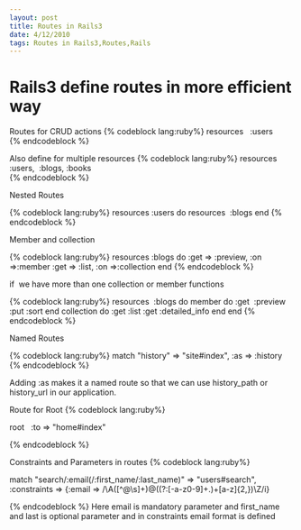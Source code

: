```yaml
---
layout: post
title: Routes in Rails3
date: 4/12/2010
tags: Routes in Rails3,Routes,Rails
---
```


<h1>Rails3 define routes in more efficient way</h1>

Routes for CRUD actions
{% codeblock lang:ruby%}
     resources   :users     
{% endcodeblock %}

Also define for multiple resources
{% codeblock lang:ruby%}
     resources :users,  :blogs, :books     
{% endcodeblock %}

Nested Routes

     
{% codeblock lang:ruby%} 
  resources :users do
    resources  :blogs
  end
{% endcodeblock %}
     

Member and collection

{% codeblock lang:ruby%} 
  resources :blogs do
    :get => :preview, :on =>:member
    :get => :list, :on =>:collection
  end
{% endcodeblock %}
     


if  we have more than one collection or member functions

     
{% codeblock lang:ruby%} 
resources  :blogs do
    member do
     :get  :preview
     :put :sort
    end
   collection do
     :get :list
     :get :detailed_info
   end
end
{% endcodeblock %}
     



Named Routes

{% codeblock lang:ruby%} 
  match "history" => "site#index", :as => :history
{% endcodeblock %}

Adding :as makes it a named route so that we can use history_path      or      history_url in our application.

Route for Root
{% codeblock lang:ruby%}
     
  root   :to => "home#index"
     
{% endcodeblock %}

Constraints and Parameters in routes
{% codeblock lang:ruby%}

     
  match "search/:email(/:first_name/:last_name)" => "users#search",  :constraints => {:email => /\A([^@\s]+)@((?:[-a-z0-9]+\.)+[a-z]{2,})\Z/i}
     

{% endcodeblock %}
Here email is mandatory parameter and first_name and last is optional parameter and in constraints email format is defined

